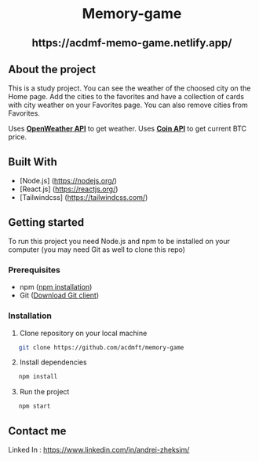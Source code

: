 <div align="center">
  <h1 align="center">Memory-game</h1>
<h2 align="center">https://acdmf-memo-game.netlify.app/</h2>
</div>

## About the project 

This is a study project. You can see the weather of the choosed city on the Home page. Add the cities to the favorites and have a collection of cards with city weather on your Favorites page. You can also remove cities from Favorites. 

Uses <a href="https://openweathermap.org/api"><strong>OpenWeather API</strong></a> to get weather.
Uses <a href="https://www.coinapi.io/"><strong>Coin API</strong></a> 
to get current BTC price.

## Built With

* [Node.js] (https://nodejs.org/)
* [React.js] (https://reactjs.org/)
* [Tailwindcss] (https://tailwindcss.com/) 

## Getting started 

To run this project you need Node.js and npm to be installed on your computer (you may need Git as well to clone this repo)

### Prerequisites

* npm ([npm installation](https://docs.npmjs.com/cli/v7/configuring-npm/install))
* Git ([Download Git client](https://git-scm.com/downloads))

### Installation 

1. Clone repository on your local machine 
```sh
   git clone https://github.com/acdmft/memory-game
   ```
2. Install dependencies 
```sh
   npm install
   ```
3. Run the project 
```sh
   npm start
   ```

## Contact me

Linked In : https://www.linkedin.com/in/andrei-zheksim/

